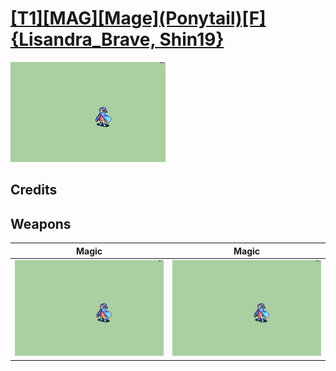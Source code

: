 # [\[T1\]\[MAG\]\[Mage\]\(Ponytail\)\[F\]{Lisandra_Brave, Shin19}](./)

<img src="./6.%20Magic/Magic_000.png" alt="[T1][MAG][Mage](Ponytail)[F]{Lisandra_Brave, Shin19} standing" />

## Credits



## Weapons


|Magic |Magic |
|  :---: | :---: |
| <img alt="Magic animation" src="./6.%20Magic/Magic.gif" /> | <img alt="Magic animation" src="./6.%20Magic%20(Fixed)%20%7BShin19%7D/Magic.gif" /> |

